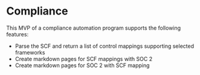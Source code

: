 # Compliance

This MVP of a compliance automation program supports the following features:

- Parse the SCF and return a list of control mappings supporting selected frameworks
- Create markdown pages for SCF mappings with SOC 2
- Create markdown pages for SOC 2 with SCF mapping